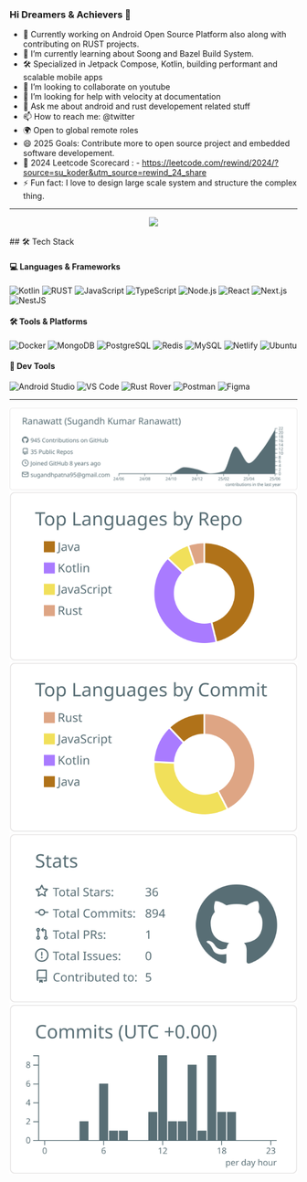 ### Hi Dreamers & Achievers 👋

- 🔭 Currently working on Android Open Source Platform also along with contributing on RUST projects.
- 🌱 I’m currently learning about Soong and Bazel Build System.
- 🛠️ Specialized in Jetpack Compose, Kotlin, building performant and scalable mobile apps
- 👯 I’m looking to collaborate on youtube
- 🤔 I’m looking for help with velocity at documentation
- 💬 Ask me about android and rust developement related stuff
- 📫 How to reach me: @twitter
- 🌍 Open to global remote roles
- 😄 2025 Goals: Contribute more to open source project and embedded software developement.
- 🚀 2024 Leetcode Scorecard : - https://leetcode.com/rewind/2024/?source=su_koder&utm_source=rewind_24_share
- ⚡ Fun fact: I love to design large scale system and structure the complex thing.

---
<p align="center">
  <img src="https://img.shields.io/badge/Profile%20Views-45236-E0234E?style=flat-square">
</p>
## 🛠️ Tech Stack

#### 💻 Languages & Frameworks
![Kotlin](https://img.shields.io/badge/KOTLIN-E0234E?style=flat-square&logo=Kotlin)
![RUST](https://img.shields.io/badge/RUST-00ADD9?style=flat-square&logo=Rust)
![JavaScript](https://img.shields.io/badge/-JavaScript-black?style=flat-square&logo=javascript)
![TypeScript](https://img.shields.io/badge/-TypeScript-007ACC?style=flat-square&logo=typescript)
![Node.js](https://img.shields.io/badge/-Node.js-7952B3?style=flat-square&logo=node.js)
![React](https://img.shields.io/badge/-React-61DAFB?style=flat-square&logo=react)
![Next.js](https://img.shields.io/badge/-Next.js-black?style=flat-square&logo=next.js)
![NestJS](https://img.shields.io/badge/-NestJS-E0234E?style=flat-square&logo=nestjs)

#### 🛠️ Tools & Platforms
![Docker](https://img.shields.io/badge/-Docker-2496ED?style=flat-square&logo=docker)
![MongoDB](https://img.shields.io/badge/-MongoDB-DC382D?style=flat-square&logo=mongodb)
![PostgreSQL](https://img.shields.io/badge/-PostgreSQL-336791?style=flat-square&logo=postgresql)
![Redis](https://img.shields.io/badge/-Redis-339933?style=flat-square&logo=redis)
![MySQL](https://img.shields.io/badge/-MySQL-F26B3A?style=flat-square&logo=mysql)
![Netlify](https://img.shields.io/badge/-Netlify-00C7B7?style=flat-square&logo=netlify)
![Ubuntu](https://img.shields.io/badge/-Ubuntu-E95420?style=flat-square&logo=ubuntu)

#### 🧰 Dev Tools
![Android Studio](https://img.shields.io/badge/-Android%20Studio-7952B3?style=flat-square&logo=android)
![VS Code](https://img.shields.io/badge/-VSCode-007ACC?style=flat-square&logo=visual-studio-code)
![Rust Rover](https://img.shields.io/badge/RustRover-0170FE?style=flat-square&logo=rust)
![Postman](https://img.shields.io/badge/-Postman-47A248?style=flat-square&logo=postman)
![Figma](https://img.shields.io/badge/-Figma-black?style=flat-square&logo=figma)

---

[![](https://raw.githubusercontent.com/Ranawatt/sugandh-profile/master/profile-summary-card-output/default/0-profile-details.svg)](https://github.com/vn7n24fzkq/github-profile-summary-cards)
[![](https://raw.githubusercontent.com/Ranawatt/sugandh-profile/master/profile-summary-card-output/default/1-repos-per-language.svg)](https://github.com/vn7n24fzkq/github-profile-summary-cards) [![](https://raw.githubusercontent.com/Ranawatt/sugandh-profile/master/profile-summary-card-output/default/2-most-commit-language.svg)](https://github.com/vn7n24fzkq/github-profile-summary-cards)
[![](https://raw.githubusercontent.com/Ranawatt/sugandh-profile/master/profile-summary-card-output/default/3-stats.svg)](https://github.com/vn7n24fzkq/github-profile-summary-cards) [![](https://raw.githubusercontent.com/Ranawatt/sugandh-profile/master/profile-summary-card-output/default/4-productive-time.svg)](https://github.com/vn7n24fzkq/github-profile-summary-cards)

